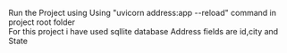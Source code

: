 Run the Project using Using "uvicorn address:app --reload" command in project root folder    
For this project i have used sqllite database
Address fields are id,city and State
